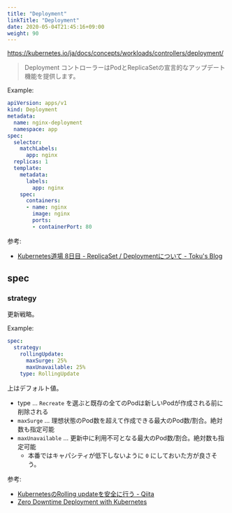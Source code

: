 ```yaml
---
title: "Deployment"
linkTitle: "Deployment"
date: 2020-05-04T21:45:16+09:00
weight: 90
---
```


https://kubernetes.io/ja/docs/concepts/workloads/controllers/deployment/

> Deployment コントローラーはPodとReplicaSetの宣言的なアップデート機能を提供します。

Example:

```YAML
apiVersion: apps/v1
kind: Deployment
metadata:
  name: nginx-deployment
  namespace: app
spec:
  selector:
    matchLabels:
      app: nginx
  replicas: 1
  template:
    metadata:
      labels:
        app: nginx
    spec:
      containers:
      - name: nginx
        image: nginx
        ports:
        - containerPort: 80
```

参考:

- [Kubernetes道場 8日目 - ReplicaSet / Deploymentについて - Toku's Blog](https://cstoku.dev/posts/2018/k8sdojo-08/)

## spec
### strategy

更新戦略。

Example:

```YAML
spec:
  strategy:
    rollingUpdate:
      maxSurge: 25%
      maxUnavailable: 25%
    type: RollingUpdate
```

上はデフォルト値。

- type ... `Recreate` を選ぶと既存の全てのPodは新しいPodが作成される前に削除される
- `maxSurge` ... 理想状態のPod数を超えて作成できる最大のPod数/割合。絶対数も指定可能
- `maxUnavailable` ... 更新中に利用不可となる最大のPod数/割合。絶対数も指定可能
  - 本番ではキャパシティが低下しないように `0` にしておいた方が良さそう。

参考:

- [KubernetesのRolling updateを安全に行う - Qiita](https://qiita.com/TakiTake@github/items/bfc977baf4b909b1e118)
- [Zero Downtime Deployment with Kubernetes](https://rahmonov.me/posts/zero-downtime-deployment-with-kubernetes/)
